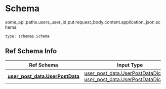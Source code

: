# Schema
some_api.paths.users_user_id.put.request_body.content.application_json.schema
```
type: schemas.Schema
```

## Ref Schema Info
Ref Schema | Input Type | Output Type
---------- | ---------- | -----------
[**user_post_data.UserPostData**](../../../../../../components/schema/user_post_data.md) | [user_post_data.UserPostDataDictInput](../../../../../../components/schema/user_post_data.md#userpostdatadictinput), [user_post_data.UserPostDataDict](../../../../../../components/schema/user_post_data.md#userpostdatadict) | [user_post_data.UserPostDataDict](../../../../../../components/schema/user_post_data.md#userpostdatadict)
